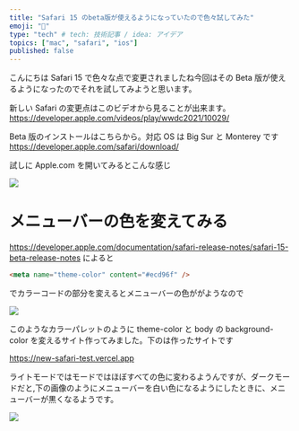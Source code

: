 ```yaml
---
title: "Safari 15 のbeta版が使えるようになっていたので色々試してみた"
emoji: "🧭"
type: "tech" # tech: 技術記事 / idea: アイデア
topics: ["mac", "safari", "ios"]
published: false
---
```


こんにちは Safari 15 で色々な点で変更されましたね今回はその Beta 版が使えるようになったのでそれを試してみようと思います。

新しい Safari の変更点はこのビデオから見ることが出来ます。
https://developer.apple.com/videos/play/wwdc2021/10029/

Beta 版のインストールはこちらから。対応 OS は Big Sur と Monterey です
https://developer.apple.com/safari/download/

試しに Apple.com を開いてみるとこんな感じ

![](https://storage.googleapis.com/zenn-user-upload/ed0e7f5263002aed2baf3555.png)

# メニューバーの色を変えてみる

https://developer.apple.com/documentation/safari-release-notes/safari-15-beta-release-notes
によると

```html
<meta name="theme-color" content="#ecd96f" />
```

でカラーコードの部分を変えるとメニューバーの色ががようなので

![](https://storage.googleapis.com/zenn-user-upload/ad02d5e2c067c37a0f03533a.png)

このようなカラーパレットのように theme-color と body の background-color を変えるサイト作ってみました。下のは作ったサイトです

https://new-safari-test.vercel.app

ライトモードではモードではほぼすべての色に変わるようんですが、ダークモードだと,下の画像のようにメニューバーを白い色になるようにしたときに、メニューバーが黒くなるようです。

![](https://storage.googleapis.com/zenn-user-upload/2884249820624ed2a6f5df09.png)
